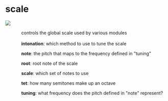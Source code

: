 
<a name=scale></a><br>
# <b>scale</b>
<img src="https://www.bespokesynth.com/docs/screenshots/scale.png"><br>
<div style="display:inline-block;margin-left:50px;">
controls the global scale used by various modules<br/><br/>
<b>intonation</b>: which method to use to tune the scale<br>

<b>note</b>: the pitch that maps to the frequency defined in "tuning"<br>

<b>root</b>: root note of the scale<br>

<b>scale</b>: which set of notes to use<br>

<b>tet</b>: how many semitones make up an octave<br>

<b>tuning</b>: what frequency does the pitch defined in "note" represent?<br>
